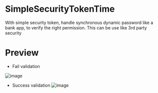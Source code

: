 # SimpleSecurityTokenTime
With simple security token, handle synchronous dynamic password like a bank app, to verify the right permission. This can be use like 3rd party security


# Preview

* Fail validation

![image](https://gist.github.com/user-attachments/assets/4a3f37f4-5384-4e87-9e69-a046921b4441)

* Success validation
![image](https://gist.github.com/user-attachments/assets/b679ffd5-2c34-4644-aabd-4fb018e62ebf)
